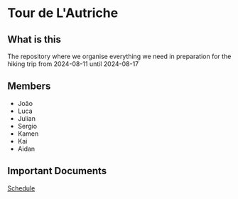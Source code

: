 # Tour de L'Autriche

## What is this

The repository where we organise everything we need in preparation for the hiking trip from 2024-08-11 until 2024-08-17

## Members

- João
- Luca
- Julian
- Sergio
- Kamen
- Kai
- Aidan

## Important Documents

[Schedule](schedule)
